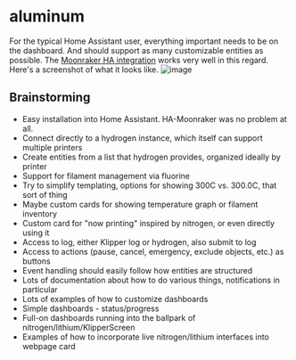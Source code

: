 # aluminum
For the typical Home Assistant user, everything important needs to be on the dashboard. And should support as many customizable entities as possible. The [Moonraker HA integration](https://github.com/denkyem/home-assistant-moonraker) works very well in this regard. Here's a screenshot of what it looks like. 
![image](https://github.com/500Foods/Philement/assets/41052272/99b39dee-017f-4d8b-8b1a-c7314a7c1db1)

## Brainstorming
- Easy installation into Home Assistant. HA-Moonraker was no problem at all.
- Connect directly to a hydrogen instance, which itself can support multiple printers
- Create entities from a list that hydrogen provides, organized ideally by printer
- Support for filament management via fluorine
- Try to simplify templating, options for showing 300C vs. 300.0C, that sort of thing
- Maybe custom cards for showing temperature graph or filament inventory
- Custom card for "now printing" inspired by nitrogen, or even directly using it
- Access to log, either Klipper log or hydrogen, also submit to log
- Access to actions (pause, cancel, emergency, exclude objects, etc.) as buttons
- Event handling should easily follow how entities are structured
- Lots of documentation about how to do various things, notifications in particular
- Lots of examples of how to customize dashboards
- Simple dashboards - status/progress
- Full-on dashboards running into the ballpark of nitrogen/lithium/KlipperScreen
- Examples of how to incorporate live nitrogen/lithium interfaces into webpage card
